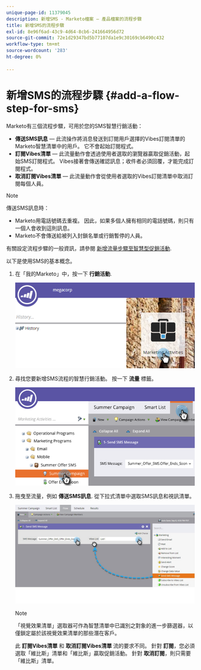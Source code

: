 ```yaml
---
unique-page-id: 11379045
description: 新增SMS - Marketo檔案 — 產品檔案的流程步驟
title: 新增SMS的流程步驟
exl-id: 8e96f6ad-43c9-4d64-8cb6-241664956d72
source-git-commit: 72e1d29347bd5b77107da1e9c30169cb6490c432
workflow-type: tm+mt
source-wordcount: '283'
ht-degree: 0%

---
```


# 新增SMS的流程步驟 {#add-a-flow-step-for-sms}

Marketo有三個流程步驟，可用於您的SMS智慧行銷活動：

* **傳送SMS訊息**  — 此流操作將消息發送到訂閱用戶選擇的Vibes訂閱清單的Marketo智慧清單中的用戶。 它不會起始訂閱程式。
* **訂閱Vibes清單**  — 此流量動作會透過使用者選取的瀏覽器贏取促銷活動，起始SMS訂閱程式。 Vibes接著會傳送確認訊息；收件者必須回覆，才能完成訂閱程式。
* **取消訂閱Vibes清單**  — 此流量動作會從使用者選取的Vibes訂閱清單中取消訂閱每個人員。

>[!NOTE]
>
>傳送SMS訊息時：
>
>* Marketo用電話號碼去重複。 因此，如果多個人擁有相同的電話號碼，則只有一個人會收到這則訊息。
>* Marketo不會傳送給被列入封鎖名單或行銷暫停的人員。


有關設定流程步驟的一般資訊，請參閱 [新增流量步驟至智慧型促銷活動](/help/marketo/product-docs/core-marketo-concepts/smart-campaigns/flow-actions/add-a-flow-step-to-a-smart-campaign.md).

以下是使用SMS的基本概念。

1. 在「我的Marketo」中，按一下 **行銷活動**.

   ![](assets/image2016-7-28-11-3a41-3a17.png)

1. 尋找您要新增SMS流程的智慧行銷活動。 按一下 **流量** 標籤。

   ![](assets/image2016-7-28-11-3a43-3a41.png)

1. 拖曳至流量，例如 **傳送SMS訊息**. 從下拉式清單中選取SMS訊息和視訊清單。

   ![](assets/send-sms-message-hands.jpg)

   >[!NOTE]
   >
   >「視覺效果清單」選取器可作為智慧清單中已識別之對象的進一步篩選器，以僅鎖定屬於該視覺效果清單的那些潛在客戶。
   >
   >此 **訂閱Vibes清單** 和 **取消訂閱Vibes清單** 流的要求不同。 針對 **訂閱**，您必須選取「維比斯」清單和「維比斯」贏取促銷活動。 針對 **取消訂閱**，則只需要「維比斯」清單。
